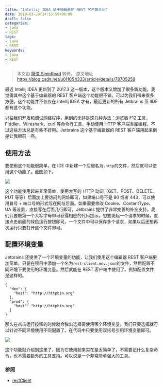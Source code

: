 ```yaml
---
title: "Intellij IDEA 基于编辑器的 REST 客户端介绍"
date: 2019-03-20T14:15:59+08:00
draft: false
categories:
- java
- REST
tags:
- java
- REST
keywords:
- java
- REST
---
```


> 本文由 [简悦 SimpRead](http://ksria.com/simpread/) 转码， 原文地址 https://blog.csdn.net/u011054333/article/details/78705256

最近 Intellij IDEA 更新到了 2017.3 这一版本，这个版本又增加了很多新功能。我觉得其中这个基于编辑器的 REST 客户端这个功能很不错，可以为我们带来很多方便。这个功能并不仅仅在 Intellij IDEA 才有，最近更新的所有 Jetbrains 系 IIDE 都有这个功能。

以往我们开发和调试网络程序，用到的无非是这几种办法：浏览器 F12 工具、Fiddler、Wireshark、curl 等命令行工具、手动使用 HTTP 客户端类库编程。不过这些方法总是有些不好用。Jetbrains 这个基于编辑器的 REST 客户端用起来倒是让我眼前一亮。

<!--more-->

## 使用方法

要使用这个功能很简单，在 IDE 中新建一个后缀名为`.http`的文件，然后就可以使用这个功能了。截图如下。

![](http://upload-images.jianshu.io/upload_images/832668-496bd9fed25516ef.png?imageMogr2/auto-orient/strip%7CimageView2/2/w/1240)

这个功能使用起来非常简单，使用大写的 HTTP 动词（GET、POST、DELETE、PUT 等等）后面加上要访问的网址即可，如果端口号不是 80 或者 443，可以使用冒号 + 端口号的形式写在网址后面。如果需要修改 Cookie、ContentType、UA 等设置，直接写在后面几行即可，Jetbrains 提供了非常完善的补全支持，我们只要敲第一个大写字母即可获得相应的代码提示。想要发起一个请求的时候，直接点击前面的绿色运行按钮即可。一个文件中可以保存多个请求，如果以后还想再次运行只要打开这个文件即可。

## 配置环境变量

Jetbrains 还提供了一个环境变量的功能，让我们使用这个编辑器 REST 客户端更加简单。只要在项目中添加一个名为`rest-client.env.json`的文件，然后配置不同环境下要使用的环境变量。然后就能在 REST 客户端中使用了。例如配置文件是这样的。

```
{
  "dev": {
    "host": "http://httpbin.org"
  },
  "prod": {
    "host": "http://httpbin.org"
  }
}
```

那么在点击运行按钮的时候就会弹出选择要使用哪个环境变量。我们只要选择就可以针对不同环境使用不同配置了。在代码中只要使用双括号引用环境变量即可。

![](http://upload-images.jianshu.io/upload_images/832668-9691e8eb1d3e6cd3.png?imageMogr2/auto-orient/strip%7CimageView2/2/w/1240)

这个功能就介绍到这里了。因为它使用起来实在是太简单了，不需要记什么复杂命令，也不需要额外的工具支持。可以说是一个非常简单强大的工具。

### 参照
* [restClient](https://marketplace.visualstudio.com/items?itemName=humao.rest-client)